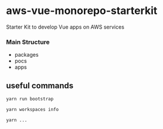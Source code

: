# aws-vue-monorepo-starterkit
Starter Kit to develop Vue apps on AWS services

### Main Structure

- packages
- pocs
- apps

## useful commands

```bash
yarn run bootstrap

yarn workspaces info

yarn ...
```
